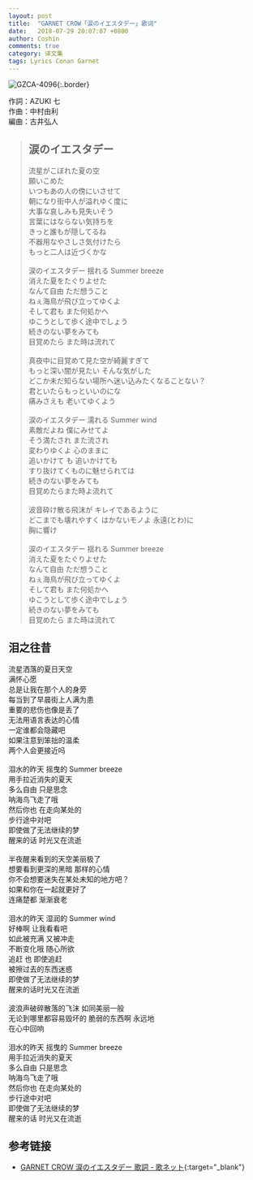 ```yaml
---
layout: post
title:  "GARNET CROW「涙のイエスタデー」歌词"
date:   2018-07-29 20:07:07 +0800
author: Coshin
comments: true
category: 译文集
tags: Lyrics Conan Garnet
---
```

![GZCA-4096](https://ganekuro.github.io/images/discography/single/GZCA-4096.jpg){:.border}

作詞：AZUKI 七<br>
作曲：中村由利<br>
編曲：古井弘人

<blockquote class="original">
  <h2>涙のイエスタデー</h2>
  <p>
    流星がこぼれた夏の空<br>
    願いこめた<br>
    いつもあの人の傍にいさせて<br>
    朝になり街中人が溢れゆく度に<br>
    大事な哀しみも見失いそう<br>
    言葉にはならない気持ちを<br>
    きっと誰もが隠してるね<br>
    不器用なやさしさ気付けたら<br>
    もっと二人は近づくかな<br>
    <br>
    涙のイエスタデー 揺れる Summer breeze<br>
    消えた夏をたぐりよせた<br>
    なんて自由 ただ想うこと<br>
    ねぇ海鳥が飛び立ってゆくよ<br>
    そして君も また何処かへ<br>
    ゆこうとして歩く途中でしょう<br>
    続きのない夢をみても<br>
    目覚めたら また時は流れて<br>
    <br>
    真夜中に目覚めて見た空が綺麗すぎて<br>
    もっと深い闇が見たい そんな気がした<br>
    どこか未だ知らない場所へ迷い込みたくなることない？<br>
    君といたらもっといいのにな<br>
    痛みさえも 老いてゆくよう<br>
    <br>
    涙のイエスタデー 濡れる Summer wind<br>
    素敵だよね 僕にみせてよ<br>
    そう満たされ また流され<br>
    変わりゆくよ 心のままに<br>
    追いかけて も 追いかけても<br>
    すり抜けてくものに魅せられては<br>
    続きのない夢をみても<br>
    目覚めたらまた時よ流れて<br>
    <br>
    波音砕け散る飛沫が キレイであるように<br>
    どこまでも壊れやすく はかないモノよ 永遠(とわ)に<br>
    胸に響け<br>
    <br>
    涙のイエスタデー 揺れる Summer breeze<br>
    消えた夏をたぐりよせた<br>
    なんて自由 ただ想うこと<br>
    ねぇ海鳥が飛び立ってゆくよ<br>
    そして君も また何処かへ<br>
    ゆこうとして歩く途中でしょう<br>
    続きのない夢をみても<br>
    目覚めたら また時は流れて
  </p>
</blockquote>

<div class="translation">
  <h2>泪之往昔</h2>
  <p>
    流星洒落的夏日天空<br>
    满怀心愿<br>
    总是让我在那个人的身旁<br>
    每当到了早晨街上人满为患<br>
    重要的悲伤也像是丢了<br>
    无法用语言表达的心情<br>
    一定谁都会隐藏吧<br>
    如果注意到笨拙的温柔<br>
    两个人会更接近吗<br>
    <br>
    泪水的昨天 摇曳的 Summer breeze<br>
    用手拉近消失的夏天<br>
    多么自由 只是思念<br>
    呐海鸟飞走了哦<br>
    然后你也 在走向某处的<br>
    步行途中对吧<br>
    即使做了无法继续的梦<br>
    醒来的话 时光又在流逝<br>
    <br>
    半夜醒来看到的天空美丽极了<br>
    想要看到更深的黑暗 那样的心情<br>
    你不会想要迷失在某处未知的地方吧？<br>
    如果和你在一起就更好了<br>
    连痛楚都 渐渐衰老<br>
    <br>
    泪水的昨天 湿润的 Summer wind<br>
    好棒啊 让我看看吧<br>
    如此被充满 又被冲走<br>
    不断变化哦 随心所欲<br>
    追赶 也 即使追赶<br>
    被擦过去的东西迷惑<br>
    即使做了无法继续的梦<br>
    醒来的话时光又在流逝<br>
    <br>
    波浪声破碎散落的飞沫 如同美丽一般<br>
    无论到哪里都容易毁坏的 脆弱的东西啊 永远地<br>
    在心中回响<br>
    <br>
    泪水的昨天 摇曳的 Summer breeze<br>
    用手拉近消失的夏天<br>
    多么自由 只是思念<br>
    呐海鸟飞走了哦<br>
    然后你也 在走向某处的<br>
    步行途中对吧<br>
    即使做了无法继续的梦<br>
    醒来的话 时光又在流逝
  </p>
</div>

## 参考链接

* [GARNET CROW 涙のイエスタデー 歌詞 - 歌ネット](https://www.uta-net.com/song/55020/){:target="_blank"}
